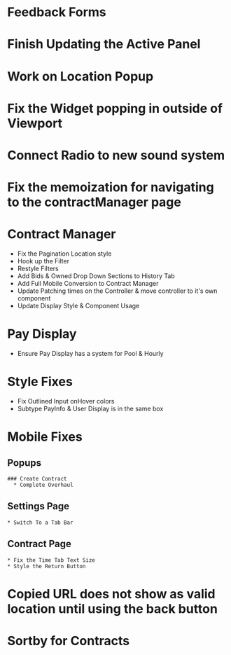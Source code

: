 # Feedback Forms

# Finish Updating the Active Panel

# Work on Location Popup

# Fix the Widget popping in outside of Viewport

# Connect Radio to new sound system

# Fix the memoization for navigating to the contractManager page

# Contract Manager
  * Fix the Pagination Location style
  * Hook up the Filter
  * Restyle Filters
  * Add Bids & Owned Drop Down Sections to History Tab
  * Add Full Mobile Conversion to Contract Manager
  * Update Patching times on the Controller & move controller to it's own component
  * Update Display Style & Component Usage

# Pay Display
  * Ensure Pay Display has a system for Pool & Hourly

# Style Fixes
* Fix Outlined Input onHover colors
* Subtype PayInfo & User Display is in the same box

# Mobile Fixes
  ## Popups
    ### Create Contract
      * Complete Overhaul
  ## Settings Page
    * Switch To a Tab Bar
  ## Contract Page
    * Fix the Time Tab Text Size
    * Style the Return Button

# Copied URL does not show as valid location until using the back button

# Sortby for Contracts
